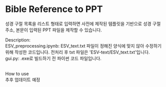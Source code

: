 <h1>Bible Reference to PPT</h1>

성경 구절 목록을 리스트 형태로 입력하면 사전에 제작된 템플릿을 기반으로 성경 구절 주소, 본문이 입력된 PPT 파일을 제작할 수 있습니다.

Description:<br>
ESV_preprocessing.ipynb: ESV_text.txt 파일이 정해진 양식에 맞지 않아 수정하기 위해 작성한 코드입니다. 전처리 후 txt 파일은 'ESV-text/ESV_text.txt'입니다.<br>
gui.py: .exe로 빌드하기 전 파이썬 코드 파일입니다.<br><br>

How to use<br>
추후 업데이트 예정
